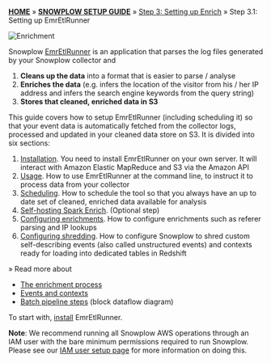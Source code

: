 <a name="top" />

[**HOME**](Home) » [**SNOWPLOW SETUP GUIDE**](Setting-up-Snowplow) » [Step 3: Setting up Enrich](Setting-up-enrich) » Step 3.1: Setting up EmrEtlRunner

![Enrichment](https://d3i6fms1cm1j0i.cloudfront.net/github-wiki/images/snowplow-architecture-3-enrichment.png) 

Snowplow [EmrEtlRunner][emr-etl-runner] is an application that parses the log files generated by your Snowplow collector and

1. **Cleans up the data** into a format that is easier to parse / analyse
2. **Enriches the data** (e.g. infers the location of the visitor from his / her IP address and infers the search engine keywords from the query string)
3. **Stores that cleaned, enriched data in S3**

This guide covers how to setup EmrEtlRunner (including scheduling it) so that your event data is automatically fetched from the collector logs, processed and updated in your cleaned data store on S3. It is divided into six sections:

1. [Installation](1-Installing-EmrEtlRunner). You need to install EmrEtlRunner on your own server. It will interact with Amazon Elastic MapReduce and S3 via the Amazon API
2. [Usage](2-Using-EmrEtlRunner). How to use EmrEtlRunner at the command line, to instruct it to process data from your collector
3. [Scheduling](3-Scheduling-EmrEtlRunner). How to schedule the tool so that you always have an up to date set of cleaned, enriched data available for analysis
4. [Self-hosting Spark Enrich](4-Self-hosting-Spark-Enrich). (Optional step)
5. [Configuring enrichments](5-Configuring-enrichments). How to configure enrichments such as referer parsing and IP lookups
6. [Configuring shredding](6-Configuring-shredding). How to configure Snowplow to shred custom self-describing events (also called unstructured events) and contexts ready for loading into dedicated tables in Redshift

» Read more about 

- [The enrichment process](The-enrichment-process)
- [Events and contexts](Events-and-contexts)
- [Batch pipeline steps](Batch-pipeline-steps) (block dataflow diagram)

To start with, [install][installation] EmrEtlRunner.

**Note**: We recommend running all Snowplow AWS operations through an IAM user with the bare minimum permissions required to run Snowplow. Please see our [IAM user setup page](IAM-setup) for more information on doing this.


[installation]: 1-Installing-EmrEtlRunner
[usage]: 2-Using-EmrEtlRunner
[schedule]: 3-Scheduling-EmrEtlRunner
[emr-etl-runner]: https://github.com/snowplow/snowplow/tree/master/3-enrich/emr-etl-runner
